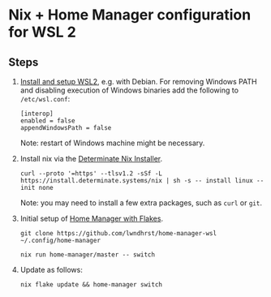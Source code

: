 # Nix + Home Manager configuration for WSL 2

## Steps

1. [Install and setup WSL2](https://learn.microsoft.com/en-us/windows/wsl/install), e.g. with Debian.
   For removing Windows PATH and disabling execution of Windows binaries add the following to `/etc/wsl.conf`:
   ```
   [interop]
   enabled = false
   appendWindowsPath = false
   ```
   Note: restart of Windows machine might be necessary.

2. Install nix via the [Determinate Nix Installer](https://github.com/DeterminateSystems/nix-installer).
   ```
   curl --proto '=https' --tlsv1.2 -sSf -L https://install.determinate.systems/nix | sh -s -- install linux --init none
   ```
   Note: you may need to install a few extra packages, such as `curl` or `git`.

3. Initial setup of [Home Manager with Flakes](https://nix-community.github.io/home-manager/index.html#ch-nix-flakes).
   ```
   git clone https://github.com/lwndhrst/home-manager-wsl ~/.config/home-manager
   ```
   ```
   nix run home-manager/master -- switch
   ```

4. Update as follows:
   ```
   nix flake update && home-manager switch
   ```
